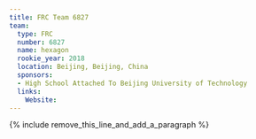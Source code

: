 ```yaml
---
title: FRC Team 6827
team:
  type: FRC
  number: 6827
  name: hexagon
  rookie_year: 2018
  location: Beijing, Beijing, China
  sponsors:
  - High School Attached To Beijing University of Technology
  links:
    Website:
---
```


{% include remove_this_line_and_add_a_paragraph %}